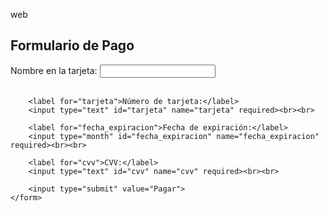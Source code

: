 web
<!DOCTYPE html>
<html lang="es">
<head>
    <meta charset="UTF-8">
    <meta name="viewport" content="width=device-width, initial-scale=1.0">
    <title>Formulario de Pago</title>
</head>
<body>
    <h2>Formulario de Pago</h2>
    <form action="/ruta_de_tu_servidor" method="POST">
        <label for="nombre">Nombre en la tarjeta:</label>
        <input type="text" id="nombre" name="nombre" required><br><br>

        <label for="tarjeta">Número de tarjeta:</label>
        <input type="text" id="tarjeta" name="tarjeta" required><br><br>

        <label for="fecha_expiracion">Fecha de expiración:</label>
        <input type="month" id="fecha_expiracion" name="fecha_expiracion" required><br><br>

        <label for="cvv">CVV:</label>
        <input type="text" id="cvv" name="cvv" required><br><br>

        <input type="submit" value="Pagar">
    </form>
</body>
</html>
